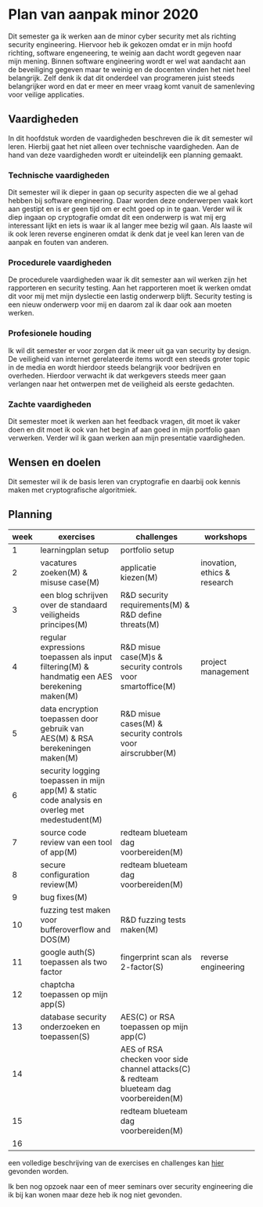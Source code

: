 # Plan van aanpak minor 2020

Dit semester ga ik werken aan de minor cyber security met als richting security engineering. Hiervoor heb ik gekozen omdat er in mijn hoofd richting, software engeneering, te weinig aan dacht wordt gegeven naar mijn mening. Binnen software engineering wordt er wel wat aandacht aan de beveiliging gegeven maar te weinig en de docenten vinden het niet heel belangrijk. Zelf denk ik dat dit onderdeel van programeren juist steeds belangrijker word en dat er meer en meer vraag komt vanuit de samenleving voor veilige applicaties.

## Vaardigheden

In dit hoofdstuk worden de vaardigheden beschreven die ik dit semester wil leren. Hierbij gaat het niet alleen over technische vaardigheden. Aan de hand van deze vaardigheden wordt er uiteindelijk een planning gemaakt.

### Technische vaardigheden

Dit semester wil ik dieper in gaan op security aspecten die we al gehad hebben bij software engineering. Daar worden deze onderwerpen vaak kort aan gestipt en is er geen tijd om er echt goed op in te gaan. Verder wil ik diep ingaan op cryptografie omdat dit een onderwerp is wat mij erg interessant lijkt en iets is waar ik al langer mee bezig wil gaan. Als laaste wil ik ook leren reverse engineren omdat ik denk dat je veel kan leren van de aanpak en fouten van anderen.

### Procedurele vaardigheden

De procedurele vaardigheden waar ik dit semester aan wil werken zijn het rapporteren en security testing. Aan het rapporteren moet ik werken omdat dit voor mij met mijn dyslectie een lastig onderwerp blijft. Security testing is een nieuw onderwerp voor mij en daarom zal ik daar ook aan moeten werken.

### Profesionele houding

Ik wil dit semester er voor zorgen dat ik meer uit ga van security by design. De veiligheid van internet gerelateerde items wordt een steeds groter topic in de media en wordt hierdoor steeds belangrijk voor bedrijven en overheden. Hierdoor verwacht ik dat werkgevers steeds meer gaan verlangen naar het ontwerpen met de veiligheid als eerste gedachten.

### Zachte vaardigheden

Dit semester moet ik werken aan het feedback vragen, dit moet ik vaker doen en dit moet ik ook van het begin af aan goed in mijn portfolio gaan verwerken. Verder wil ik gaan werken aan mijn presentatie vaardigheden.

## Wensen en doelen

Dit semester wil ik de basis leren van cryptografie en daarbij ook kennis maken met cryptografische algoritmiek. 

## Planning

| week | exercises                              | challenges                                             | workshops                   |
| ---- | -------------------------------------- | ------------------------------------------------------ | --------------------------- |
| 1    | learningplan setup                     | portfolio setup                                        |
| 2    | vacatures zoeken(M) & misuse case(M)   | applicatie kiezen(M)                                   |inovation, ethics & research |
| 3    | een blog schrijven over de standaard veiligheids principes(M) | R&D security requirements(M) & R&D define threats(M)   |
| 4    | regular expressions toepassen als input filtering(M) & handmatig een AES berekening maken(M) | R&D misue case(M)s & security controls voor smartoffice(M) | project management |
| 5    | data encryption toepassen door gebruik van AES(M) & RSA berekeningen maken(M)            | R&D misue cases(M) & security controls voor airscrubber(M) |
| 6    | security logging toepassen in mijn app(M) & static code analysis en overleg met medestudent(M)  |                               |
| 7    | source code review van een tool of app(M) | redteam blueteam dag voorbereiden(M)                |
| 8    | secure configuration review(M)         | redteam blueteam dag voorbereiden(M)                   |
| 9    | bug fixes(M)                           |                                                        |
| 10   | fuzzing test maken voor bufferoverflow and DOS(M) |  R&D fuzzing tests maken(M)                 |
| 11   | google auth(S) toepassen als two factor |  fingerprint scan als 2-factor(S)                     | reverse engineering          |
| 12   | chaptcha toepassen op mijn app(S)      |                                                        |
| 13   | database security onderzoeken en toepassen(S) | AES(C)  or RSA toepassen op mijn app(C)         |
| 14   |                                        | AES of RSA checken voor side channel attacks(C) & redteam blueteam dag voorbereiden(M) |
| 15   |                                        | redteam blueteam dag voorbereiden(M)                   |
| 16   |                                        |                                                        |

een volledige beschrijving van de exercises en challenges kan [hier](https://fhict.instructure.com/courses/10171/pages/setting-up-a-learning-plan-and-portfolio?module_item_id=530526) gevonden worden.

Ik ben nog opzoek naar een of meer seminars over security engineering die ik bij kan wonen maar deze heb ik nog niet gevonden.
